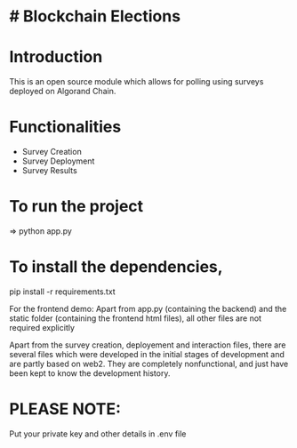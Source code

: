 # # Blockchain Elections

# Introduction
This is an open source module which allows for polling using surveys deployed on Algorand Chain.

# Functionalities
* Survey Creation
* Survey Deployment
* Survey Results

# To run the project
=> python app.py

# To install the dependencies,
pip install -r requirements.txt

For the frontend demo:
Apart from app.py (containing the backend) and the static folder (containing the frontend html files), all other files are not required explicitly

Apart from the survey creation, deployement and interaction files, there are several files which were developed in the initial stages of development and are partly based on web2. They are completely nonfunctional, and just have been kept to know the development history.

# PLEASE NOTE:
Put your private key and other details in .env file
